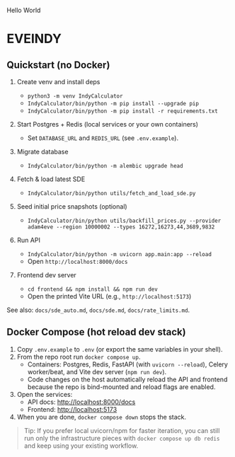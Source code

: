 Hello World
# EVEINDY
## Quickstart (no Docker)

1. Create venv and install deps
   - `python3 -m venv IndyCalculator`
   - `IndyCalculator/bin/python -m pip install --upgrade pip`
   - `IndyCalculator/bin/python -m pip install -r requirements.txt`

2. Start Postgres + Redis (local services or your own containers)
   - Set `DATABASE_URL` and `REDIS_URL` (see `.env.example`).

3. Migrate database
   - `IndyCalculator/bin/python -m alembic upgrade head`

4. Fetch & load latest SDE
   - `IndyCalculator/bin/python utils/fetch_and_load_sde.py`

5. Seed initial price snapshots (optional)
   - `IndyCalculator/bin/python utils/backfill_prices.py --provider adam4eve --region 10000002 --types 16272,16273,44,3689,9832`

6. Run API
   - `IndyCalculator/bin/python -m uvicorn app.main:app --reload`
   - Open `http://localhost:8000/docs`

7. Frontend dev server
   - `cd frontend && npm install && npm run dev`
   - Open the printed Vite URL (e.g., `http://localhost:5173`)

See also: `docs/sde_auto.md`, `docs/sde.md`, `docs/rate_limits.md`.

## Docker Compose (hot reload dev stack)

1. Copy `.env.example` to `.env` (or export the same variables in your shell).
2. From the repo root run `docker compose up`.
   - Containers: Postgres, Redis, FastAPI (with `uvicorn --reload`), Celery worker/beat, and Vite dev server (`npm run dev`).
   - Code changes on the host automatically reload the API and frontend because the repo is bind-mounted and reload flags are enabled.
3. Open the services:
   - API docs: <http://localhost:8000/docs>
   - Frontend: <http://localhost:5173>
4. When you are done, `docker compose down` stops the stack.

> Tip: If you prefer local uvicorn/npm for faster iteration, you can still run only the infrastructure pieces with `docker compose up db redis` and keep using your existing workflow.
